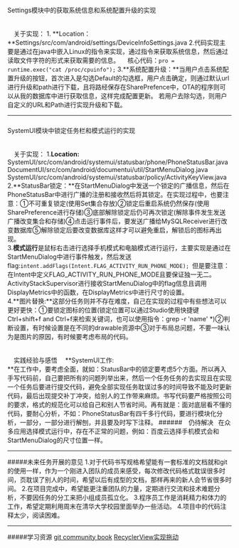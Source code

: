 #####
Settings模块中的获取系统信息和系统配置升级的实现
######
&ensp;&ensp;关于实现：
1.
**Location：
**Settings/src/com/android/settings/DeviceInfoSettings.java
2.代码实现主要是通过在java中嵌入Linux的指令来实现，通过指令来获取系统信息，然后通过读取文件字符的形式来获取需要的信息。
&ensp;&ensp;核心代码：`pro = runtime.exec("cat /proc/cpuinfo");`
3.**系统配置升级：**当用户点击系统配置升级的按钮，首次进入是勾选Default的勾选框，用户点击确定，则通过默认url进行升级和path进行下载，且将路经保存在SharePrefence中，OTA的程序则可以从我的数据库中进行获取信息，这样完成配置更新。
若用户去除勾选，则用户自定义的URL和Path进行实现升级和下载。
***
#####
SystemUI模块中锁定任务栏和模式运行的实现
######
&ensp;&ensp;关于实现：
1.**Location:**  
SystemUI/src/com/android/systemui/statusbar/phone/PhoneStatusBar.java  
DocumentUI/src/com/android/documentui/util/StartMenuDialog.java  
SystemUI/src/com/android/systemui/statusbar/policy/ActivityKeyView.java  
2.**StatusBar锁定：**在StartMenuDialog中发送一个锁定的广播信息，然后在PhoneStatusBar中进行广播的注册和接收然后将其锁定。在实现过程中，也要注意：①不可重复锁定(使用Set集合存放)②锁定后重启系统仍然保存(使用SharePreference进行存储)③底部解除锁定后仍可再次锁定(解除事件发生发送广播改变集合和存储)④点击运行事件后，要发送广播给MySQLReceiver进行改变数据库⑤解除锁定后要改变数据库这样才可以避免重启，解锁后的图标再出现。  
3.**模式运行**是鼠标右击进行选择手机模式和电脑模式进行运行，主要实现是通过在StartMenuDialog中进行事件触发，然后发送flag:`intent.addFlags(Intent.FLAG_ACTIVITY_RUN_PHONE_MODE);`&ensp;但是要注意：在Intent中定义FLAG_ACTIVITY_RUN_PHONE_MODE且要保证独一无二。ActivityStackSupervisor进行接收StartMenuDialog中的flag信息且调用DisplayMetrics中的函数，在DisplayMetrics中进行尺寸的设置。  
4.**图片替换:**这部分任务则并不存在难度，自己在实现的过程中有些想法可以更好更快：①要锁定图标的位置(锁定位置可以通过Studio使用快捷键 Ctrl+shift+f and Ctrl+f来检索关键词，也可以使用指令：grep -r 'name' *)②判断设置，有时候设置是在不同的drawable资源中③对于布局总问题，不要一味认为是图片的原因，有时候要考虑布局的代码。
######
&ensp;&ensp;实践经验与感悟
&ensp;&ensp;**SystemUI工作:  
**在工作中，要考虑全面，就如：StatusBar中的锁定要考虑5个方面。所以再入手写代码前，自己要把所有的问题列举出来，然后一个任务任务的去实现且在实现一个任务后要进行提交代码，避免全部实现任务耽误过多的时间导致不能及时更新代码，最后出现提交补丁冲突，给别人的工作带来麻烦。书写代码要严格按照公司的要求，格式的规范化可以给自己和别人节省时间。再有就是：面对底层看不懂的代码，要耐心分析，不如：PhoneStatusBar有四千多行代码，要进行模块化分析，一部分，一部分进行解刨，并且要及时写下注释。
######&ensp;&ensp;仍待解决
&ensp;在众多应用选择模式运行中，存在不正常的问题，例如：百度云选择手机模式会和StartMenuDialog的尺寸位置一样。
***
#####未来任务开展的意见
1.对于代码书写规格希望能有一套标准的文档就和git的使用一样，作为一个刚进入团队的成员来感受，每次修改代码格式耽误很多时间，页耽误了别人的时间，希望以后有成型的文档，那样再来的新人会节省很多时间。
2.在项目完成中，希望能更注重团队的力量，定期进行交流和技术难题分析，不要因任务的分工来把小组成员孤立化。
3.程序员工作是消耗精力和体力的工作，希望定期利用周末在清华大学校园里面举办一些活动。
4.项目中的代码注释太少，阅读困难。
***
#####学习资源
[git community book](http://gitbook.liuhui998.com/index.html)
[RecyclerView实现拖动](http://www.open-open.com/lib/view/open1435287807716.html)
